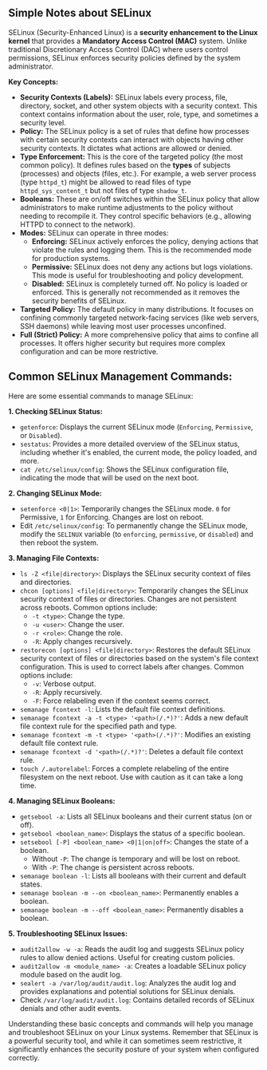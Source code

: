 ## Simple Notes about SELinux

SELinux (Security-Enhanced Linux) is a **security enhancement to the Linux kernel** that provides a **Mandatory Access Control (MAC)** system. Unlike traditional Discretionary Access Control (DAC) where users control permissions, SELinux enforces security policies defined by the system administrator.

**Key Concepts:**

* **Security Contexts (Labels):** SELinux labels every process, file, directory, socket, and other system objects with a security context. This context contains information about the user, role, type, and sometimes a security level.
* **Policy:** The SELinux policy is a set of rules that define how processes with certain security contexts can interact with objects having other security contexts. It dictates what actions are allowed or denied.
* **Type Enforcement:** This is the core of the targeted policy (the most common policy). It defines rules based on the **types** of subjects (processes) and objects (files, etc.). For example, a web server process (type `httpd_t`) might be allowed to read files of type `httpd_sys_content_t` but not files of type `shadow_t`.
* **Booleans:** These are on/off switches within the SELinux policy that allow administrators to make runtime adjustments to the policy without needing to recompile it. They control specific behaviors (e.g., allowing HTTPD to connect to the network).
* **Modes:** SELinux can operate in three modes:
    * **Enforcing:** SELinux actively enforces the policy, denying actions that violate the rules and logging them. This is the recommended mode for production systems.
    * **Permissive:** SELinux does not deny any actions but logs violations. This mode is useful for troubleshooting and policy development.
    * **Disabled:** SELinux is completely turned off. No policy is loaded or enforced. This is generally not recommended as it removes the security benefits of SELinux.
* **Targeted Policy:** The default policy in many distributions. It focuses on confining commonly targeted network-facing services (like web servers, SSH daemons) while leaving most user processes unconfined.
* **Full (Strict) Policy:** A more comprehensive policy that aims to confine all processes. It offers higher security but requires more complex configuration and can be more restrictive.

## Common SELinux Management Commands:

Here are some essential commands to manage SELinux:

**1. Checking SELinux Status:**

* `getenforce`: Displays the current SELinux mode (`Enforcing`, `Permissive`, or `Disabled`).
* `sestatus`: Provides a more detailed overview of the SELinux status, including whether it's enabled, the current mode, the policy loaded, and more.
* `cat /etc/selinux/config`: Shows the SELinux configuration file, indicating the mode that will be used on the next boot.

**2. Changing SELinux Mode:**

* `setenforce <0|1>`: Temporarily changes the SELinux mode. `0` for Permissive, `1` for Enforcing. Changes are lost on reboot.
* Edit `/etc/selinux/config`: To permanently change the SELinux mode, modify the `SELINUX` variable (to `enforcing`, `permissive`, or `disabled`) and then reboot the system.

**3. Managing File Contexts:**

* `ls -Z <file|directory>`: Displays the SELinux security context of files and directories.
* `chcon [options] <file|directory>`: Temporarily changes the SELinux security context of files or directories. Changes are not persistent across reboots. Common options include:
    * `-t <type>`: Change the type.
    * `-u <user>`: Change the user.
    * `-r <role>`: Change the role.
    * `-R`: Apply changes recursively.
* `restorecon [options] <file|directory>`: Restores the default SELinux security context of files or directories based on the system's file context configuration. This is used to correct labels after changes. Common options include:
    * `-v`: Verbose output.
    * `-R`: Apply recursively.
    * `-F`: Force relabeling even if the context seems correct.
* `semanage fcontext -l`: Lists the default file context definitions.
* `semanage fcontext -a -t <type> '<path>(/.*)?'`: Adds a new default file context rule for the specified path and type.
* `semanage fcontext -m -t <type> '<path>(/.*)?'`: Modifies an existing default file context rule.
* `semanage fcontext -d '<path>(/.*)?'`: Deletes a default file context rule.
* `touch /.autorelabel`: Forces a complete relabeling of the entire filesystem on the next reboot. Use with caution as it can take a long time.

**4. Managing SELinux Booleans:**

* `getsebool -a`: Lists all SELinux booleans and their current status (on or off).
* `getsebool <boolean_name>`: Displays the status of a specific boolean.
* `setsebool [-P] <boolean_name> <0|1|on|off>`: Changes the state of a boolean.
    * Without `-P`: The change is temporary and will be lost on reboot.
    * With `-P`: The change is persistent across reboots.
* `semanage boolean -l`: Lists all booleans with their current and default states.
* `semanage boolean -m --on <boolean_name>`: Permanently enables a boolean.
* `semanage boolean -m --off <boolean_name>`: Permanently disables a boolean.

**5. Troubleshooting SELinux Issues:**

* `audit2allow -w -a`: Reads the audit log and suggests SELinux policy rules to allow denied actions. Useful for creating custom policies.
* `audit2allow -m <module_name> -a`: Creates a loadable SELinux policy module based on the audit log.
* `sealert -a /var/log/audit/audit.log`: Analyzes the audit log and provides explanations and potential solutions for SELinux denials.
* Check `/var/log/audit/audit.log`: Contains detailed records of SELinux denials and other audit events.

Understanding these basic concepts and commands will help you manage and troubleshoot SELinux on your Linux systems. Remember that SELinux is a powerful security tool, and while it can sometimes seem restrictive, it significantly enhances the security posture of your system when configured correctly.